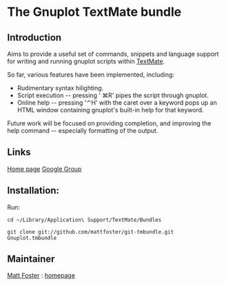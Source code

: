 # The Gnuplot TextMate bundle

## Introduction

Aims to provide a useful set of commands, snippets and language support for
writing and running gnuplot scripts within [TextMate](http://macromates.com/).

So far, various features have been implemented, including:

  * Rudimentary syntax hilighting.
  * Script execution -- pressing ' ⌘R' pipes the script through gnuplot.
  * Online help -- pressing '⌃H' with the caret over a keyword pops up an 
		HTML window containing gnuplot's built-in help for that keyword.

Future work will be focused on providing completion, and improving the help
command -- especially formatting of the output.

## Links

[Home page](http://github.com/mattfoster/gnuplot-tmbundle/)
[Google Group](http://groups.google.com/group/gnuplot-tmundle)

## Installation:

Run:

`cd ~/Library/Application\ Support/TextMate/Bundles`

`git clone git://github.com/mattfoster/git-tmbundle.git Gnuplot.tmbundle`

## Maintainer 

[Matt Foster](mailto:matt.p.foster@gmail.com) : [homepage](http://my-mili.eu/matt)

